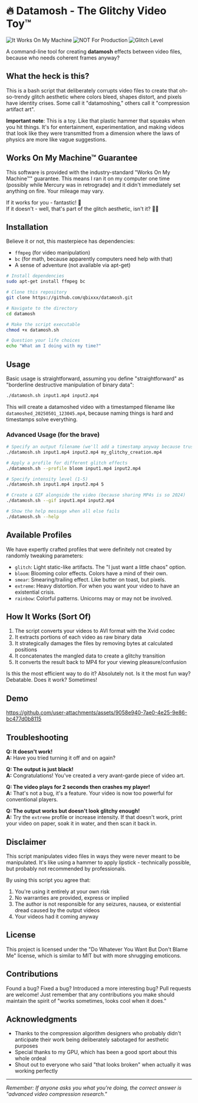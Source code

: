 # 🔥 Datamosh - The Glitchy Video Toy™

![It Works On My Machine](https://img.shields.io/badge/It_Works-On_My_Machine-success?style=for-the-badge)
![NOT For Production](https://img.shields.io/badge/NOT_For-Production-red?style=for-the-badge)
![Glitch Level](https://img.shields.io/badge/Glitch_Level-Over_9000-blueviolet?style=for-the-badge)

A command-line tool for creating **datamosh** effects between video files, because who needs coherent frames anyway?

## What the heck is this?

This is a bash script that deliberately corrupts video files to create that oh-so-trendy glitch aesthetic where colors bleed, shapes distort, and pixels have identity crises. Some call it "datamoshing," others call it "compression artifact art".

**Important note**: This is a toy. Like that plastic hammer that squeaks when you hit things. It's for entertainment, experimentation, and making videos that look like they were transmitted from a dimension where the laws of physics are more like vague suggestions.

## Works On My Machine™ Guarantee

This software is provided with the industry-standard "Works On My Machine™" guarantee. This means I ran it on my computer one time (possibly while Mercury was in retrograde) and it didn't immediately set anything on fire. Your mileage may vary.

If it works for you - fantastic! 🎉  
If it doesn't - well, that's part of the glitch aesthetic, isn't it? 🤷‍♂️

## Installation

Believe it or not, this masterpiece has dependencies:

- `ffmpeg` (for video manipulation)
- `bc` (for math, because apparently computers need help with that)
- A sense of adventure (not available via apt-get)

```bash
# Install dependencies
sudo apt-get install ffmpeg bc

# Clone this repository
git clone https://github.com/qbixxx/datamosh.git

# Navigate to the directory
cd datamosh

# Make the script executable
chmod +x datamosh.sh

# Question your life choices
echo "What am I doing with my time?"
```

## Usage

Basic usage is straightforward, assuming you define "straightforward" as "borderline destructive manipulation of binary data":

```bash
./datamosh.sh input1.mp4 input2.mp4
```

This will create a datamoshed video with a timestamped filename like `datamoshed_20250501_123045.mp4`, because naming things is hard and timestamps solve everything.

### Advanced Usage (for the brave)

```bash
# Specify an output filename (we'll add a timestamp anyway because trust issues)
./datamosh.sh input1.mp4 input2.mp4 my_glitchy_creation.mp4

# Apply a profile for different glitch effects
./datamosh.sh --profile bloom input1.mp4 input2.mp4

# Specify intensity level (1-5)
./datamosh.sh input1.mp4 input2.mp4 5

# Create a GIF alongside the video (because sharing MP4s is so 2024)
./datamosh.sh --gif input1.mp4 input2.mp4

# Show the help message when all else fails
./datamosh.sh --help
```

## Available Profiles

We have expertly crafted profiles that were definitely not created by randomly tweaking parameters:

- `glitch`: Light static-like artifacts. The "I just want a little chaos" option.
- `bloom`: Blooming color effects. Colors have a mind of their own.
- `smear`: Smearing/trailing effect. Like butter on toast, but pixels.
- `extreme`: Heavy distortion. For when you want your video to have an existential crisis.
- `rainbow`: Colorful patterns. Unicorns may or may not be involved.

## How It Works (Sort Of)

1. The script converts your videos to AVI format with the Xvid codec
2. It extracts portions of each video as raw binary data
3. It strategically damages the files by removing bytes at calculated positions
4. It concatenates the mangled data to create a glitchy transition
5. It converts the result back to MP4 for your viewing pleasure/confusion

Is this the most efficient way to do it? Absolutely not. Is it the most fun way? Debatable. Does it work? Sometimes! 

## Demo
https://github.com/user-attachments/assets/9058e940-7ae0-4e25-9e86-bc477d0b8115
## Troubleshooting

**Q: It doesn't work!**  
**A:** Have you tried turning it off and on again?

**Q: The output is just black!**  
**A:** Congratulations! You've created a very avant-garde piece of video art.

**Q: The video plays for 2 seconds then crashes my player!**  
**A:** That's not a bug, it's a feature. Your video is now too powerful for conventional players.

**Q: The output works but doesn't look glitchy enough!**  
**A:** Try the `extreme` profile or increase intensity. If that doesn't work, print your video on paper, soak it in water, and then scan it back in.

## Disclaimer

This script manipulates video files in ways they were never meant to be manipulated. It's like using a hammer to apply lipstick - technically possible, but probably not recommended by professionals.

By using this script you agree that:

1. You're using it entirely at your own risk
2. No warranties are provided, express or implied
3. The author is not responsible for any seizures, nausea, or existential dread caused by the output videos
4. Your videos had it coming anyway

## License

This project is licensed under the "Do Whatever You Want But Don't Blame Me" license, which is similar to MIT but with more shrugging emoticons.

## Contributions

Found a bug? Fixed a bug? Introduced a more interesting bug? Pull requests are welcome! Just remember that any contributions you make should maintain the spirit of "works sometimes, looks cool when it does."

## Acknowledgments

- Thanks to the compression algorithm designers who probably didn't anticipate their work being deliberately sabotaged for aesthetic purposes
- Special thanks to my GPU, which has been a good sport about this whole ordeal
- Shout out to everyone who said "that looks broken" when actually it was working perfectly

---

*Remember: If anyone asks you what you're doing, the correct answer is "advanced video compression research."*
